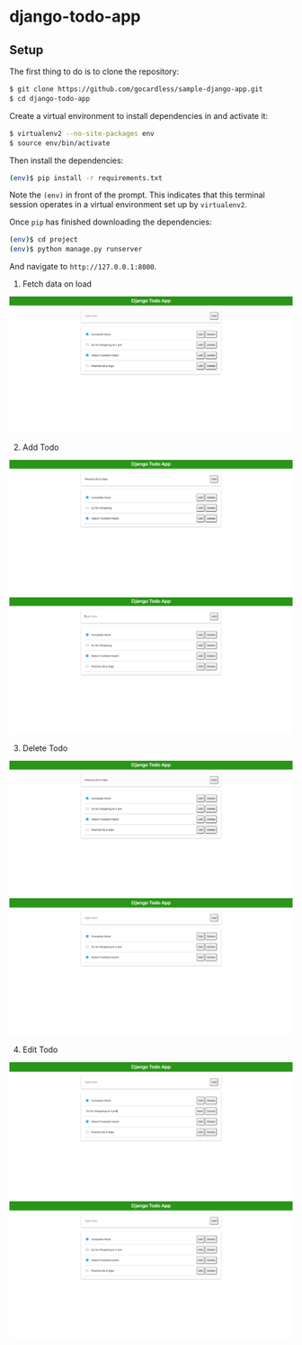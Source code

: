 # django-todo-app

## Setup

The first thing to do is to clone the repository:

```sh
$ git clone https://github.com/gocardless/sample-django-app.git
$ cd django-todo-app
```

Create a virtual environment to install dependencies in and activate it:

```sh
$ virtualenv2 --no-site-packages env
$ source env/bin/activate
```

Then install the dependencies:

```sh
(env)$ pip install -r requirements.txt
```
Note the `(env)` in front of the prompt. This indicates that this terminal
session operates in a virtual environment set up by `virtualenv2`.

Once `pip` has finished downloading the dependencies:
```sh
(env)$ cd project
(env)$ python manage.py runserver
```
And navigate to `http://127.0.0.1:8000`.

1. Fetch data on load

![](screenshots/index.png)

2. Add Todo

![](screenshots/post1.png)
![](screenshots/post2.png)

3. Delete Todo

![](screenshots/delete1.png)
![](screenshots/delete2.png)

4. Edit Todo

![](screenshots/edit1.png)
![](screenshots/edit2.png)
